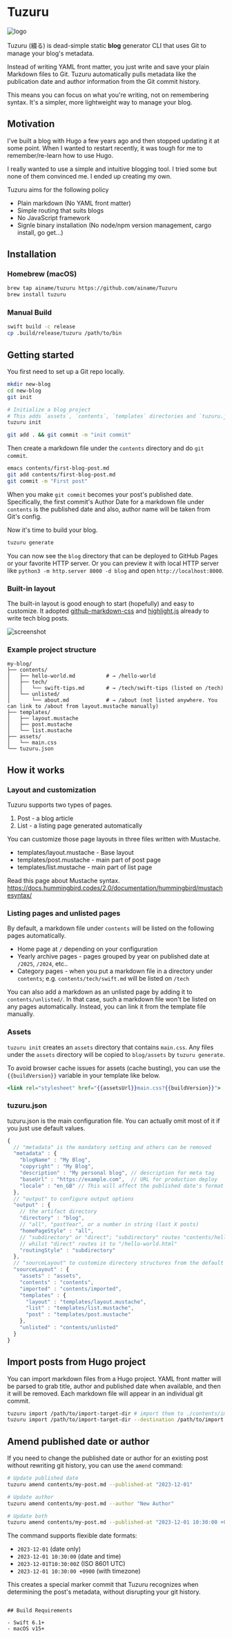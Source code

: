 # Tuzuru

![logo](.github/assets/logo.png)

Tuzuru (綴る) is dead-simple static **blog** generator CLI that uses Git to manage your blog's metadata.

Instead of writing YAML front matter, you just write and save your plain Markdown files to Git. Tuzuru automatically pulls metadata like the publication date and author information from the Git commit history.

This means you can focus on what you're writing, not on remembering syntax. It's a simpler, more lightweight way to manage your blog.

## Motivation

I've built a blog with Hugo a few years ago and then stopped updating it at some point.
When I wanted to restart recently, it was tough for me to remember/re-learn how to use Hugo.

I really wanted to use a simple and intuitive blogging tool.
I tried some but none of them convinced me. I ended up creating my own.

Tuzuru aims for the following policy

* Plain markdown (No YAML front matter)
* Simple routing that suits blogs
* No JavaScript framework
* Signle binary installation (No node/npm version management, cargo install, go get...)

## Installation

### Homebrew (macOS)

```bash
brew tap ainame/tuzuru https://github.com/ainame/Tuzuru
brew install tuzuru
```

### Manual Build

```bash
swift build -c release
cp .build/release/tuzuru /path/to/bin
```

## Getting started

You first need to set up a Git repo locally.

```bash
mkdir new-blog
cd new-blog
git init

# Initialize a blog project
# This adds `assets`, `contents`, `templates` directories and `tuzuru.json`
tuzuru init

git add . && git commit -m "init commit"
```

Then create a markdown file under the `contents` directory and do `git commit`.

``` bash
emacs contents/first-blog-post.md
git add contents/first-blog-post.md
git commit -m "First post"
```

When you make `git commit` becomes your post's published date.
Specifically, the first commit's Author Date for a markdown file under `contents` is the published date and also, author name will be taken from Git's config.

Now it's time to build your blog.

``` bash
tuzuru generate
```

You can now see the `blog` directory that can be deployed to GitHub Pages or your favorite HTTP server.
Or you can preview it with local HTTP server like `python3 -m http.server 8000 -d blog` and open `http://localhost:8000`.

### Built-in layout

The built-in layout is good enough to start (hopefully) and easy to customize.
It adopted [github-markdown-css](https://github.com/sindresorhus/github-markdown-css) and [highlight.js](https://highlightjs.org/) already to write tech blog posts.

![screenshot](.github/assets/screenshot.png)

### Example project structure

```
my-blog/
├── contents/
│   ├── hello-world.md          # → /hello-world
│   ├── tech/
│   │   └── swift-tips.md       # → /tech/swift-tips (listed on /tech)
│   └── unlisted/
│       └── about.md            # → /about (not listed anywhere. You can link to /about from layout.mustache manually)
├── templates/
│   ├── layout.mustache
│   ├── post.mustache
│   └── list.mustache
├── assets/
│   └── main.css
└── tuzuru.json
```

## How it works

### Layout and customization

Tuzuru supports two types of pages.

1. Post - a blog article
2. List - a listing page generated automatically

You can customize those page layouts in three files written with Mustache.

* templates/layout.mustache - Base layout
* templates/post.mustache - main part of post page
* templates/list.mustache - main part of list page

Read this page about Mustache syntax.
https://docs.hummingbird.codes/2.0/documentation/hummingbird/mustachesyntax/

### Listing pages and unlisted pages

By default, a markdown file under `contents` will be listed on the following pages automatically.

* Home page at `/` depending on your configuration
* Yearly archive pages - pages grouped by year on published date at `/2025`, `/2024`, etc..
* Category pages - when you put a markdown file in a directory under `contents`; e.g. `contents/tech/swift.md` will be listed on `/tech`

You can also add a markdown as an unlisted page by adding it to `contents/unlisted/`. In that case, such a markdown file won't be listed on any pages automatically. Instead, you can link it from the template file manually.

### Assets

`tuzuru init` creates an `assets` directory that contains `main.css`.
Any files under the `assets` directory will be copied to `blog/assets` by `tuzuru generate`.

To avoid browser cache issues for assets (cache busting), you can use the `{{buildVersion}}` variable in your template like below.

```mustache
<link rel="stylesheet" href="{{assetsUrl}}main.css?{{buildVersion}}">
```

### tuzuru.json

tuzuru.json is the main configuration file.
You can actually omit most of it if you just use default values.

```javascript
{
  // "metadata" is the mandatory setting and others can be removed
  "metadata" : {
    "blogName" : "My Blog",
    "copyright" : "My Blog",
    "description" : "My personal blog", // description for meta tag
    "baseUrl" : "https://example.com",  // URL for production deploy
    "locale" : "en_GB" // This will affect the published date's format
  },
  // "output" to configure output options
  "output" : {
    // the artifact directory
    "directory" : "blog",
    // "all", "pastYear", or a number in string (last X posts)
    "homePageStyle" : "all",
    // "subdirectory" or "direct"; "subdirectory" routes "contents/hello-world.md" to "/hello-world",
    // whilst "direct" routes it to "/hello-world.html"
    "routingStyle" : "subdirectory"
  },
  // "sourceLayout" to customize directory structures from the default values but you typically don't need to do this
  "sourceLayout" : {
    "assets" : "assets",
    "contents" : "contents",
    "imported" : "contents/imported",
    "templates" : {
      "layout" : "templates/layout.mustache",
      "list" : "templates/list.mustache",
      "post" : "templates/post.mustache"
    },
    "unlisted" : "contents/unlisted"
  }
}
```

## Import posts from Hugo project

You can import markdown files from a Hugo project. YAML front matter will be parsed to grab title, author and published date when available, and then it will be removed. Each markdown file will appear in an individual git commit.

```bash
tuzuru import /path/to/import-target-dir # import them to ./contents/imported by default
tuzuru import /path/to/import-target-dir --destination /path/to/import
```

## Amend published date or author

If you need to change the published date or author for an existing post without rewriting git history, you can use the `amend` command:

```bash
# Update published date
tuzuru amend contents/my-post.md --published-at "2023-12-01"

# Update author
tuzuru amend contents/my-post.md --author "New Author"

# Update both
tuzuru amend contents/my-post.md --published-at "2023-12-01 10:30:00 +0900" --author "New Author"
```

The command supports flexible date formats:
- `2023-12-01` (date only)
- `2023-12-01 10:30:00` (date and time)
- `2023-12-01T10:30:00Z` (ISO 8601 UTC)
- `2023-12-01 10:30:00 +0900` (with timezone)

This creates a special marker commit that Tuzuru recognizes when determining the post's metadata, without disrupting your git history.
```

## Build Requirements

- Swift 6.1+
- macOS v15+
